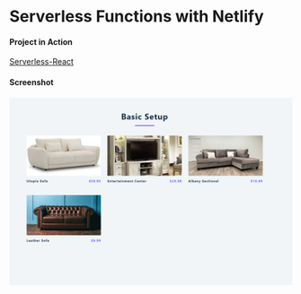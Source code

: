 # Serverless Functions with Netlify

#### Project in Action

[Serverless-React](https://serverless-react-application.netlify.app/)

#### Screenshot

![image](./project%20capture.png)
